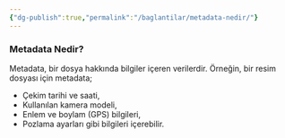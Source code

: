 ```yaml
---
{"dg-publish":true,"permalink":"/baglantilar/metadata-nedir/"}
---
```


### Metadata Nedir?

Metadata, bir dosya hakkında bilgiler içeren verilerdir. Örneğin, bir resim dosyası için metadata;

- Çekim tarihi ve saati,
- Kullanılan kamera modeli,
- Enlem ve boylam (GPS) bilgileri,
- Pozlama ayarları gibi bilgileri içerebilir.